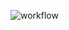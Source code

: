 ![workflow](https://github.com/aizuddin85/cloudflare-dns-update/actions/workflows/github-actions.yml/badge.svg)
